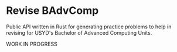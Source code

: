 # Revise BAdvComp

Public API written in Rust for generating practice problems to help in revising for USYD's Bachelor of Advanced Computing Units.

WORK IN PROGRESS

